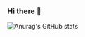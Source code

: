 ### Hi there 👋

![Anurag's GitHub stats](https://github-readme-stats.vercel.app/api?username=baemki1213&show_icons=true&theme=radical)

<!--
**baemki1213/baemki1213** is a ✨ _special_ ✨ repository because its `README.md` (this file) appears on your GitHub profile.

Here are some ideas to get you started:

- 🔭 I’m currently working on ...
- 🌱 I’m currently learning ...
- 👯 I’m looking to collaborate on ...
- 🤔 I’m looking for help with ...
- 💬 Ask me about ...
- 📫 How to reach me: ...
- 😄 Pronouns: ...
- ⚡ Fun fact: ...
-->
